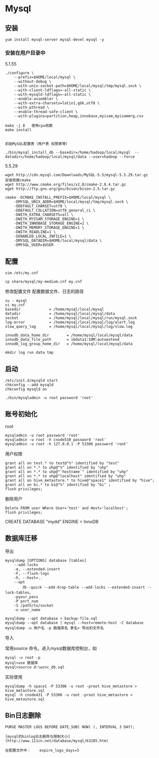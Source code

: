 # Mysql

## 安装

    yum install mysql-server mysql-devel mysql -y


### 安装在用户目录中

5.1.55

    ./configure	\
    	--prefix=$HOME/local/mysql \
    	--without-debug \
    	--with-unix-socket-path=$HOME/local/mysql/tmp/mysql.sock \
    	--with-client-ldflags=-all-static \
    	--with-mysqld-ldflags=-all-static \
    	--enable-assembler \
    	--with-extra-charsets=latin1,gbk,utf8 \
    	--with-pthread \
    	--enable-thread-safe-client \
    	--with-plugins=partition,heap,innobase,myisam,myisammrg,csv

    make -j 8	使用cpu核数
    make install


    初始MySQL配置表（用户表 权限表等）

    ./bin/mysql_install_db --basedir=/home/hadoop/local/mysql  --datadir=/home/hadoop/local/mysql/data --user=hadoop --force

5.5.29

    wget http://cdn.mysql.com/Downloads/MySQL-5.5/mysql-5.5.29.tar.gz
    安装依赖cmake
    wget http://www.cmake.org/files/v2.8/cmake-2.8.4.tar.gz
    wget http://ftp.gnu.org/gnu/bison/bison-2.5.tar.gz
    
    cmake -DCMAKE_INSTALL_PREFIX=$HOME/local/mysql \
    	-DMYSQL_UNIX_ADDR=$HOME/local/mysql/tmp/mysql.sock \
    	-DDEFAULT_CHARSET=utf8 \
    	-DDEFAULT_COLLATION=utf8_general_ci \
    	-DWITH_EXTRA_CHARSETS=all \
    	-DWITH_MYISAM_STORAGE_ENGINE=1 \
    	-DWITH_INNOBASE_STORAGE_ENGINE=1 \
    	-DWITH_MEMORY_STORAGE_ENGINE=1 \
    	-DWITH_READLINE=1 \
    	-DENABLED_LOCAL_INFILE=1 \
    	-DMYSQL_DATADIR=$HOME/local/mysql/data \
    	-DMYSQL_USER=$USER


## 配置

    vim /etc/my.cnf

    cp share/mysql/my-medium.cnf my.cnf

修改配置文件 配置数据文件、日志的路径

    su - mysql
    vi my.cnf
    basedir				= /home/mysql/local/mysql
    datadir				= /home/mysql/local/mysql/data
    socket				= /home/mysql/local/mysql/run/mysql.sock
    log-error			= /home/mysql/local/mysql/log/alert.log
    slow_query_log		= /home/mysql/local/mysql/log/slow.log
    
    innodb_data_home_dir        = /home/mysql/local/mysql/data
    innodb_data_file_path       = ibdata1:10M:autoextend
    innodb_log_group_home_dir   = /home/mysql/local/mysql/data

    mkdir log run data tmp

## 启动

    /etc/init.d/mysqld start
    chkconfig --add mysqld
    chkconfig mysqld on

    ./bin/mysqladmin -u root password 'root'


## 账号初始化

root

    mysqladmin -u root password 'root'
    mysqladmin -u root -h cnode510 password 'root'
    mysqladmin -u root -h 127.0.0.1 -P 53306 password 'root'

用户权限

	grant all on test.* to test@"%" identified by "test"
    grant all on *.* to uhp@"%" identified by "uhp"
    grant all on *.* to uhp@"`hostname`" identified by "uhp"
    grant all on *.* to uhp@"localhost" identified by "uhp"
	grant all on hive_metastore.* to hive@"space1" identified by "hive";
	grant all on bi.* to bi@"%" identified by "bi" ;
	flush privileges;

删除用户

	Delete FROM user Where User='test' and Host='localhost';
	flush privileges;
	

CREATE DATABASE "mydd" ENGINE = InnoDB



## 数据库迁移

导出

    mysqldump [OPTIONS] database [tables]
        --add-locks
        -e, --extended-insert
        -F, --flush-logs
        -h, --host=..
        --opt
        	同--quick --add-drop-table --add-locks --extended-insert --lock-tables。
        -pyour_pass
        -P port_num
        -S /path/to/socket
        -u user_name

    mysqldump --opt database > backup-file.sql
    mysqldump --opt database | mysql --host=remote-host -C database
    mysqldump -u 用户名 -p 数据库名 表名> 导出的文件名

导入

常用source 命令。进入mysql数据库控制台，如

    mysql -u root -p
    mysql>use 数据库
    mysql>source d:\wcnc_db.sql

实际使用

    mysqldump -h space1 -P 53306 -u root -proot hive_metastore > hive_metastore.sql
    mysql -h cnode431 -P 53306 -u root -proot hive_metastore < hive_metastore.sql


## Bin日志删除

    PURGE MASTER LOGS BEFORE DATE_SUB( NOW( ), INTERVAL 3 DAY);

    [mysql的binlog日志删除与限制大小](http://www.111cn.net/database/mysql/63285.htm)

    在配置文件中：    expire_logs_days=3